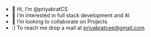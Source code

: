 - 👋 Hi, I’m @priyabratCS
- 👀 I’m interested in full stack development and AI
- 💞️ I’m looking to collaborate on Projects
-    :) To reach me drop a mail at priyabratcee@gmail.com

<!---
priyabratCS/priyabratCS is a ✨ special ✨ repository because its `README.md` (this file) appears on your GitHub profile.
You can click the Preview link to take a look at your changes.
--->
